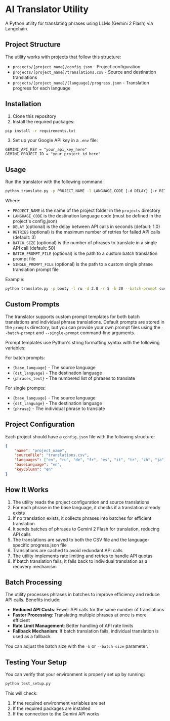 # AI Translator Utility

A Python utility for translating phrases using LLMs (Gemini 2 Flash) via Langchain.

## Project Structure

The utility works with projects that follow this structure:

-   `projects/[project_name]/config.json` - Project configuration
-   `projects/[project_name]/translations.csv` - Source and destination translations
-   `projects/[project_name]/[language]/progress.json` - Translation progress for each language

## Installation

1. Clone this repository
2. Install the required packages:

```bash
pip install -r requirements.txt
```

3. Set up your Google API key in a `.env` file:

```
GEMINI_API_KEY = "your_api_key_here"
GEMINI_PROJECT_ID = "your_project_id_here"
```

## Usage

Run the translator with the following command:

```bash
python translate.py -p PROJECT_NAME -l LANGUAGE_CODE [-d DELAY] [-r RETRIES] [-b BATCH_SIZE] [--batch-prompt BATCH_PROMPT_FILE] [--single-prompt SINGLE_PROMPT_FILE]
```

Where:

-   `PROJECT_NAME` is the name of the project folder in the `projects` directory
-   `LANGUAGE_CODE` is the destination language code (must be defined in the project's config.json)
-   `DELAY` (optional) is the delay between API calls in seconds (default: 1.0)
-   `RETRIES` (optional) is the maximum number of retries for failed API calls (default: 3)
-   `BATCH_SIZE` (optional) is the number of phrases to translate in a single API call (default: 50)
-   `BATCH_PROMPT_FILE` (optional) is the path to a custom batch translation prompt file
-   `SINGLE_PROMPT_FILE` (optional) is the path to a custom single phrase translation prompt file

Example:

```bash
python translate.py -p booty -l ru -d 2.0 -r 5 -b 20 --batch-prompt custom_prompts/my_batch_prompt.txt
```

## Custom Prompts

The translator supports custom prompt templates for both batch translations and individual phrase translations.
Default prompts are stored in the `prompts` directory, but you can provide your own prompt files using the
`--batch-prompt` and `--single-prompt` command-line arguments.

Prompt templates use Python's string formatting syntax with the following variables:

For batch prompts:

-   `{base_language}` - The source language
-   `{dst_language}` - The destination language
-   `{phrases_text}` - The numbered list of phrases to translate

For single prompts:

-   `{base_language}` - The source language
-   `{dst_language}` - The destination language
-   `{phrase}` - The individual phrase to translate

## Project Configuration

Each project should have a `config.json` file with the following structure:

```json
{
    "name": "project_name",
    "sourceFile": "translations.csv",
    "languages": ["en", "ru", "de", "fr", "es", "it", "tr", "zh", "ja"],
    "baseLanguage": "en",
    "keyColumn": "en"
}
```

## How It Works

1. The utility reads the project configuration and source translations
2. For each phrase in the base language, it checks if a translation already exists
3. If no translation exists, it collects phrases into batches for efficient translation
4. It sends batches of phrases to Gemini 2 Flash for translation, reducing API calls
5. The translations are saved to both the CSV file and the language-specific progress.json file
6. Translations are cached to avoid redundant API calls
7. The utility implements rate limiting and retries to handle API quotas
8. If batch translation fails, it falls back to individual translation as a recovery mechanism

## Batch Processing

The utility processes phrases in batches to improve efficiency and reduce API calls. Benefits include:

-   **Reduced API Costs**: Fewer API calls for the same number of translations
-   **Faster Processing**: Translating multiple phrases at once is more efficient
-   **Rate Limit Management**: Better handling of API rate limits
-   **Fallback Mechanism**: If batch translation fails, individual translation is used as a fallback

You can adjust the batch size with the `-b` or `--batch-size` parameter.

## Testing Your Setup

You can verify that your environment is properly set up by running:

```bash
python test_setup.py
```

This will check:

1. If the required environment variables are set
2. If the required packages are installed
3. If the connection to the Gemini API works

